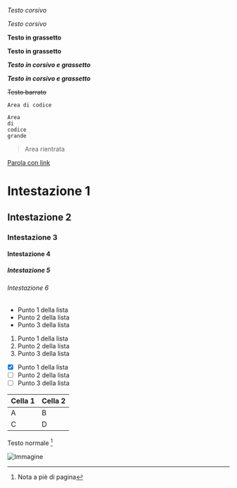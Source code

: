 *Testo corsivo*

_Testo corsivo_

**Testo in grassetto**

__Testo in grassetto__

***Testo in corsivo e grassetto***

___Testo in corsivo e grassetto___

~~Testo barrato~~

`Area di codice`

```
Area
di
codice
grande
```

> Area rientrata

[Parola con link](https://google.it)

# Intestazione 1

## Intestazione 2

### Intestazione 3

#### Intestazione 4

##### Intestazione 5

###### Intestazione 6

- Punto 1 della lista
- Punto 2 della lista
- Punto 3 della lista

1. Punto 1 della lista
0. Punto 2 della lista
0. Punto 3 della lista

- [x] Punto 1 della lista
- [ ] Punto 2 della lista
- [ ] Punto 3 della lista

|Cella 1|Cella 2|
|-|-|
|  A  |  B  |
|  C  |  D  |

Testo normale [^1]
[^1]: Nota a piè di pagina

![Immagine](https://myoctocat.com/assets/images/base-octocat.svg)

<!-- Commento che non apparirà nel documento finale -->

